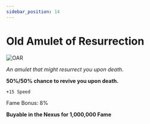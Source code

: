 ```yaml
---
sidebar_position: 14
---
```


# Old Amulet of Resurrection

![OAR](https://vwiki.valorserver.com/api/item/picture/amulet%20of%20resurrection)

<i>An amulet that might resurrect you upon death.</i>

**50%/50% chance to revive you upon death.**

    +15 Speed
   
Fame Bonus: 8%

**Buyable in the Nexus for 1,000,000 Fame**
